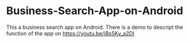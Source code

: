 # Business-Search-App-on-Android
This a business search app on Android.
There is a demo to descript the function of the app on https://youtu.be/jBs5Ky_a2DI
